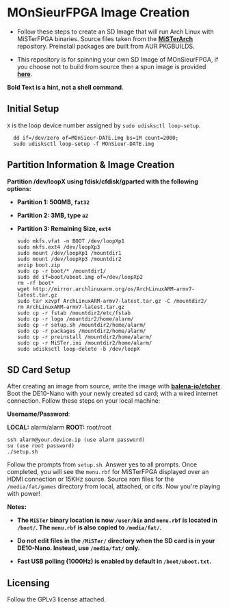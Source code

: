 # MOnSieurFPGA Image Creation

- Follow these steps to create an SD Image that will run Arch Linux with MiSTerFPGA binaries. Source files taken from the [**MiSTerArch**](https://github.com/amstan/MiSTerArch) repository. Preinstall packages are built from AUR PKGBUILDS.

- This repository is for spinning your own SD Image of MOnSieurFPGA, if you choose not to build from source then a spun image is provided [**here**](https://github.com/MOnSieurFPGA/MOnSieurFPGA-SD_Image_Builds).

**Bold Text is a hint, not a shell command**.

## Initial Setup

`X` is the loop device number assigned by `sudo udisksctl loop-setup`.

      dd if=/dev/zero of=MOnSieur-DATE.img bs=1M count=2000;
      sudo udisksctl loop-setup -f MOnSieur-DATE.img

## Partition Information & Image Creation
**Partition /dev/loopX using fdisk/cfdisk/gparted with the following options:**

- **Partition 1: 500MB, `fat32`**
- **Partition 2: 3MB, type `a2`**
- **Partition 3: Remaining Size, `ext4`**

      sudo mkfs.vfat -n BOOT /dev/loopXp1
      sudo mkfs.ext4 /dev/loopXp3
      sudo mount /dev/loopXp1 /mountdir1
      sudo mount /dev/loopXp3 /mountdir2
      unzip boot.zip
      sudo cp -r boot/* /mountdir1/
      sudo dd if=boot/uboot.img of=/dev/loopXp2
      rm -rf boot*
      wget http://mirror.archlinuxarm.org/os/ArchLinuxARM-armv7-latest.tar.gz
      sudo tar xzvpf ArchLinuxARM-armv7-latest.tar.gz -C /mountdir2/
      rm ArchLinuxARM-armv7-latest.tar.gz
      sudo cp -r fstab /mountdir2/etc/fstab
      sudo cp -r logo /mountdir2/home/alarm/
      sudo cp -r setup.sh /mountdir2/home/alarm/
      sudo cp -r packages /mountdir2/home/alarm/
      sudo cp -r preinstall /mountdir2/home/alarm/
      sudo cp -r MiSTer.ini /mountdir2/home/alarm/
      sudo udisksctl loop-delete -b /dev/loopX 
      
## SD Card Setup

After creating an image from source, write the image with [**balena-io/etcher**](https://github.com/balena-io/etcher). Boot the DE10-Nano with your newly created sd card; with a wired internet connection. Follow these steps on your local machine:

**Username/Password**:

**LOCAL:**  alarm/alarm  **ROOT:**  root/root
      
    ssh alarm@your.device.ip (use alarm password)
    su (use root password)
    ./setup.sh

Follow the prompts from `setup.sh`. Answer yes to all prompts. Once completed, you will see the `menu.rbf` for MiSTerFPGA displayed over an HDMI connection or 15KHz source. Source rom files for the `/media/fat/games` directory from local, attached, or cifs. Now you're playing with power!

   **Notes:**
   - **The  `MiSTer`  binary location is  now **`/user/bin`**  and  **`menu.rbf`**  is located in `/boot/`. The `menu.rbf` is also copied to `/media/fat/`.**
   
   - **Do not edit files in the `/MiSTer/` directory when the SD card is in your DE10-Nano. Instead, use `/media/fat/` only.**
   
   - **Fast USB polling (1000Hz) is enabled by default in `/boot/uboot.txt`.**

## Licensing

Follow the GPLv3 license attached.


